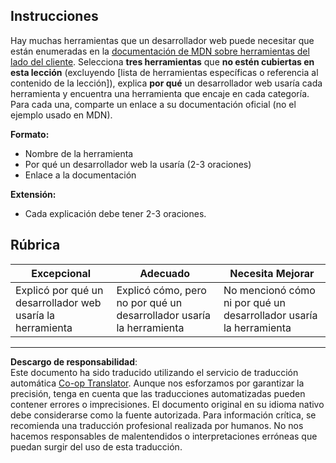 <!--
CO_OP_TRANSLATOR_METADATA:
{
  "original_hash": "9e2f84e351a6fcb44bfc4066d98525f0",
  "translation_date": "2025-10-03T08:28:32+00:00",
  "source_file": "1-getting-started-lessons/1-intro-to-programming-languages/assignment.md",
  "language_code": "es"
}
-->
## Instrucciones

Hay muchas herramientas que un desarrollador web puede necesitar que están enumeradas en la [documentación de MDN sobre herramientas del lado del cliente](https://developer.mozilla.org/docs/Learn/Tools_and_testing/Understanding_client-side_tools/Overview). Selecciona **tres herramientas** que **no estén cubiertas en esta lección** (excluyendo [lista de herramientas específicas o referencia al contenido de la lección]), explica **por qué** un desarrollador web usaría cada herramienta y encuentra una herramienta que encaje en cada categoría. Para cada una, comparte un enlace a su documentación oficial (no el ejemplo usado en MDN).

**Formato:**  
- Nombre de la herramienta  
- Por qué un desarrollador web la usaría (2-3 oraciones)  
- Enlace a la documentación

**Extensión:**  
- Cada explicación debe tener 2-3 oraciones.

## Rúbrica

Excepcional | Adecuado | Necesita Mejorar
--- | --- | -- |
Explicó por qué un desarrollador web usaría la herramienta | Explicó cómo, pero no por qué un desarrollador usaría la herramienta | No mencionó cómo ni por qué un desarrollador usaría la herramienta  |

---

**Descargo de responsabilidad**:  
Este documento ha sido traducido utilizando el servicio de traducción automática [Co-op Translator](https://github.com/Azure/co-op-translator). Aunque nos esforzamos por garantizar la precisión, tenga en cuenta que las traducciones automatizadas pueden contener errores o imprecisiones. El documento original en su idioma nativo debe considerarse como la fuente autorizada. Para información crítica, se recomienda una traducción profesional realizada por humanos. No nos hacemos responsables de malentendidos o interpretaciones erróneas que puedan surgir del uso de esta traducción.